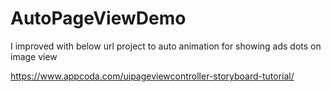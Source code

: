 # AutoPageViewDemo

I improved with below url project to auto animation for showing ads dots on image view

https://www.appcoda.com/uipageviewcontroller-storyboard-tutorial/

